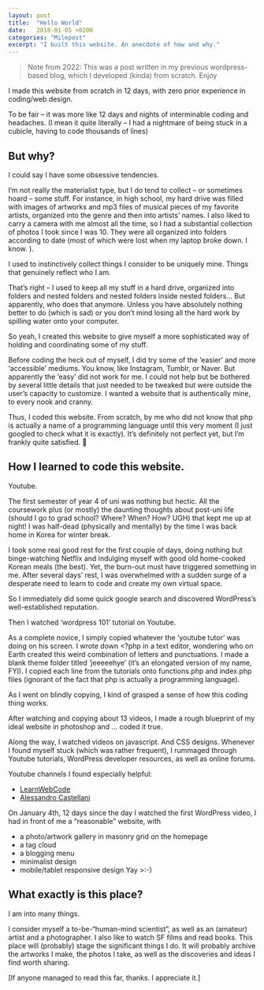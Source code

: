 ```yaml
---
layout: post
title:  "Hello World"
date:   2018-01-05 +0200
categories: "Milepost"
excerpt: "I built this website. An anecdote of how and why."
---
```


> Note from 2022: This was a post written in my previous wordpress-based blog, which I developed (kinda) from scratch. Enjoy



I made this website from scratch in 12 days, with zero prior experience in coding/web design.

To be fair – it was more like 12 days and nights of interminable coding and headaches. (I mean it quite literally – I had a nightmare of being stuck in a cubicle, having to code thousands of lines)

## But why?
I could say I have some obsessive tendencies.

I’m not really the materialist type, but I do tend to collect – or sometimes hoard – some stuff. For instance, in high school, my hard drive was filled with images of artworks and mp3 files of musical pieces of my favorite artists, organized into the genre and then into artists’ names. I also liked to carry a camera with me almost all the time, so I had a substantial collection of photos I took since I was 10. They were all organized into folders according to date (most of which were lost when my laptop broke down. I know. ).

I used to instinctively collect things I consider to be uniquely mine. Things that genuinely reflect who I am.

That’s right – I used to keep all my stuff in a hard drive, organized into folders and nested folders and nested folders inside nested folders… But apparently, who does that anymore. Unless you have absolutely nothing better to do (which is sad) or you don’t mind losing all the hard work by spilling water onto your computer.

So yeah, I created this website to give myself a more sophisticated way of holding and coordinating some of my stuff.

Before coding the heck out of myself, I did try some of the ‘easier’ and more ‘accessible’ mediums. You know, like Instagram, Tumblr, or Naver. But apparently the ‘easy’ did not work for me. I could not help but be bothered by several little details that just needed to be tweaked but were outside the user’s capacity to customize. I wanted a website that is authentically mine, to every nook and cranny.

Thus, I coded this website. From scratch, by me who did not know that php is actually a name of a programming language until this very moment (I just googled to check what it is exactly). It’s definitely not perfect yet, but I’m frankly quite satisfied. 🙂

## How I learned to code this website.
Youtube.

The first semester of year 4 of uni was nothing but hectic. All the coursework plus (or mostly) the daunting thoughts about post-uni life (should I go to grad school? Where? When? How? UGH) that kept me up at night! I was half-dead (physically and mentally) by the time I was back home in Korea for winter break.

I took some real good rest for the first couple of days, doing nothing but binge-watching Netflix and indulging myself with good old home-cooked Korean meals (the best). Yet, the burn-out must have triggered something in me. After several days’ rest, I was overwhelmed with a sudden surge of a desperate need to learn to code and create my own virtual space.

So I immediately did some quick google search and discovered WordPress’s well-established reputation.

Then I watched ‘wordpress 101’ tutorial on Youtube.

As a complete novice, I simply copied whatever the ‘youtube tutor’ was doing on his screen. I wrote down <?php in a text editor, wondering who on Earth created this weird combination of letters and punctuations. I made a blank theme folder titled ‘jeeeeehye’ (it’s an elongated version of my name, FYI). I copied each line from the tutorials onto functions.php and index.php files (ignorant of the fact that php is actually a programming language).

As I went on blindly copying, I kind of grasped a sense of how this coding thing works.

After watching and copying about 13 videos, I made a rough blueprint of my ideal website in photoshop and … coded it true.

Along the way, I watched videos on javascript. And CSS designs. Whenever I found myself stuck (which was rather frequent), I rummaged through Youtube tutorials, WordPress developer resources, as well as online forums.

Youtube channels I found especially helpful:
* [LearnWebCode](https://www.youtube.com/channel/UCHRp19HU7Y2LwfI0Ai6WAGQ)
* [Alessandro Castellani](https://www.youtube.com/channel/UCbmBY_XYZqCa2G0XmFA7ZWg)

On January 4th, 12 days since the day I watched the first WordPress video, I had in front of me a “reasonable” website, with
* a photo/artwork gallery in masonry grid on the homepage
* a tag cloud
* a blogging menu
* minimalist design
* mobile/tablet responsive design
Yay >:-)

## What exactly is this place?
I am into many things.

I consider myself a to-be-“human-mind scientist”, as well as an (amateur) artist and a photographer. I also like to watch SF films and read books. This place will (probably) stage the significant things I do. It will probably archive the artworks I make, the photos I take, as well as the discoveries and ideas I find worth sharing.

[If anyone managed to read this far, thanks. I appreciate it.]

